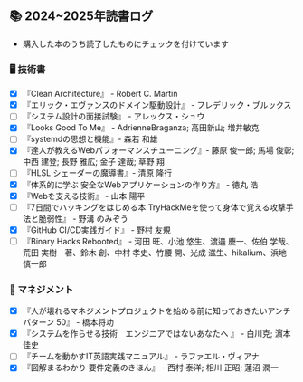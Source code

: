 ## 📚 2024~2025年読書ログ

- 購入した本のうち読了したものにチェックを付けています
### 🖥️ 技術書
- [x] 『Clean Architecture』 - Robert C. Martin
- [x] 『エリック・エヴァンスのドメイン駆動設計』 - フレデリック・ブルックス
- [ ] 『システム設計の面接試験』 - アレックス・シュウ
- [x] 『Looks Good To Me』 - AdrienneBraganza; 高田新山; 増井敏克
- [ ] 『systemdの思想と機能』- 森若 和雄
- [x] 『達人が教えるWebパフォーマンスチューニング』- 藤原 俊一郎; 馬場 俊彰; 中西 建登; 長野 雅広; 金子 達哉; 草野 翔
- [ ] 『HLSL シェーダーの魔導書』- 清原 隆行
- [x] 『体系的に学ぶ 安全なWebアプリケーションの作り方』 - 徳丸 浩
- [x] 『Webを支える技術』 - 山本 陽平
- [ ] 『7日間でハッキングをはじめる本 TryHackMeを使って身体で覚える攻撃手法と脆弱性』 - 野溝 のみぞう
- [x] 『GitHub CI/CD実践ガイド』 - 野村 友規
- [ ] 『Binary Hacks Rebooted』 - 河田 旺、小池 悠生、渡邉 慶一、佐伯 学哉、荒田 実樹　著、鈴木 創、中村 孝史、竹腰 開、光成 滋生、hikalium、浜地 慎一郎

### 📖 マネジメント
- [x] 『人が壊れるマネジメントプロジェクトを始める前に知っておきたいアンチパターン 50』 - 橋本将功
- [x] 『システムを作らせる技術　エンジニアではないあなたへ 』 - 白川克; 濵本佳史
- [ ] 『チームを動かすIT英語実践マニュアル』 - ラファエル・ヴィアナ
- [x] 『図解まるわかり 要件定義のきほん』 - 西村 泰洋; 相川 正昭; 蓮沼 潤一
